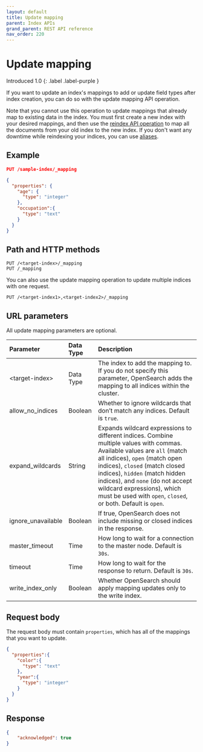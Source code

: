 ```yaml
---
layout: default
title: Update mapping
parent: Index APIs
grand_parent: REST API reference
nav_order: 220
---
```


# Update mapping
Introduced 1.0
{: .label .label-purple }

If you want to update an index's mappings to add or update field types after index creation, you can do so with the update mapping API operation.

Note that you cannot use this operation to update mappings that already map to existing data in the index. You must first create a new index with your desired mappings, and then use the [reindex API operation]({{site.url}}{{site.baseurl}}/opensearch/reindex-data) to map all the documents from your old index to the new index. If you don't want any downtime while reindexing your indices, you can use [aliases]({{site.url}}{{site.baseurl}}/opensearch/index-alias).

## Example

```json
PUT /sample-index/_mapping

{
  "properties": {
    "age": {
      "type": "integer"
    },
    "occupation":{
      "type": "text"
    }
  }
}
```


## Path and HTTP methods

```
PUT /<target-index>/_mapping
PUT /_mapping
```

You can also use the update mapping operation to update multiple indices with one request.

```
PUT /<target-index1>,<target-index2>/_mapping
```

## URL parameters

All update mapping parameters are optional.

Parameter | Data Type | Description
:--- | :--- | :---
&lt;target-index&gt; | Data Type | The index to add the mapping to. If you do not specify this parameter, OpenSearch adds the mapping to all indices within the cluster.
allow_no_indices | Boolean | Whether to ignore wildcards that don’t match any indices. Default is `true`.
expand_wildcards | String | Expands wildcard expressions to different indices. Combine multiple values with commas. Available values are `all` (match all indices), `open` (match open indices), `closed` (match closed indices), `hidden` (match hidden indices), and `none` (do not accept wildcard expressions), which must be used with `open`, `closed`, or both. Default is `open`.
ignore_unavailable | Boolean | If true, OpenSearch does not include missing or closed indices in the response.
master_timeout | Time | How long to wait for a connection to the master node. Default is `30s`.
timeout | Time | How long to wait for the response to return. Default is `30s`.
write_index_only | Boolean | Whether OpenSearch should apply mapping updates only to the write index.

## Request body

The request body must contain `properties`, which has all of the mappings that you want to update.

```json
{
  "properties":{
    "color":{
      "type": "text"
    },
    "year":{
      "type": "integer"
    }
  }
}
```

## Response

```json
{
    "acknowledged": true
}
```
